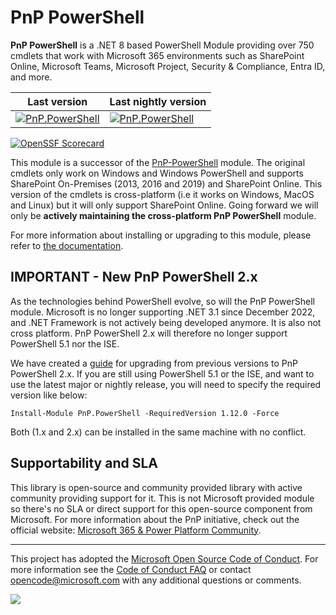 ﻿# PnP PowerShell

**PnP PowerShell** is a .NET 8 based PowerShell Module providing over 750 cmdlets that work with Microsoft 365 environments such as SharePoint Online, Microsoft Teams, Microsoft Project, Security & Compliance, Entra ID, and more.

Last version | Last nightly version
-------------|---------------------
[![PnP.PowerShell](https://img.shields.io/powershellgallery/v/pnp.powershell)](https://www.powershellgallery.com/packages/PnP.PowerShell/) | [![PnP.PowerShell](https://img.shields.io/powershellgallery/v/pnp.powershell?include_prereleases)](https://www.powershellgallery.com/packages/PnP.PowerShell/)

[![OpenSSF Scorecard](https://api.scorecard.dev/projects/github.com/pnp/powershell/badge)](https://scorecard.dev/viewer/?uri=github.com/pnp/powershell)

This module is a successor of the [PnP-PowerShell](https://github.com/pnp/pnp-powershell) module. The original cmdlets only work on Windows and Windows PowerShell and supports SharePoint On-Premises (2013, 2016 and 2019) and SharePoint Online. This version of the cmdlets is cross-platform (i.e it works on Windows, MacOS and Linux) but it will only support SharePoint Online. Going forward we will only be **actively maintaining the cross-platform PnP PowerShell** module.

For more information about installing or upgrading to this module, please refer to [the documentation](https://pnp.github.io/powershell/articles/index.html).

## IMPORTANT - New PnP PowerShell 2.x

As the technologies behind PowerShell evolve, so will the PnP PowerShell module. Microsoft is no longer supporting .NET 3.1 since December 2022, and .NET Framework is not actively being developed anymore. It is also not cross platform. PnP PowerShell 2.x will therefore no longer support PowerShell 5.1 nor the ISE. 

We have created a [guide](https://github.com/pnp/powershell/blob/dev/MIGRATE-1.0-to-2.0.md) for upgrading from previous versions to PnP PowerShell 2.x. If you are still using PowerShell 5.1 or the ISE, and want to use the latest major or nightly release, you will need to specify the required version like below: 

`Install-Module PnP.PowerShell -RequiredVersion 1.12.0 -Force`

Both (1.x and 2.x) can be installed in the same machine with no conflict.

## Supportability and SLA

This library is open-source and community provided library with active community providing support for it. This is not Microsoft provided module so there's no SLA or direct support for this open-source component from Microsoft. For more information about the PnP initiative, check out the official website: [Microsoft 365 & Power Platform Community](https://pnp.github.io).

---
This project has adopted the [Microsoft Open Source Code of Conduct](https://opensource.microsoft.com/codeofconduct/). For more information see the [Code of Conduct FAQ](https://opensource.microsoft.com/codeofconduct/faq/) or contact [opencode@microsoft.com](mailto:opencode@microsoft.com) with any additional questions or comments.


<img src="https://m365-visitor-stats.azurewebsites.net/pnp-powershell/readme" />

